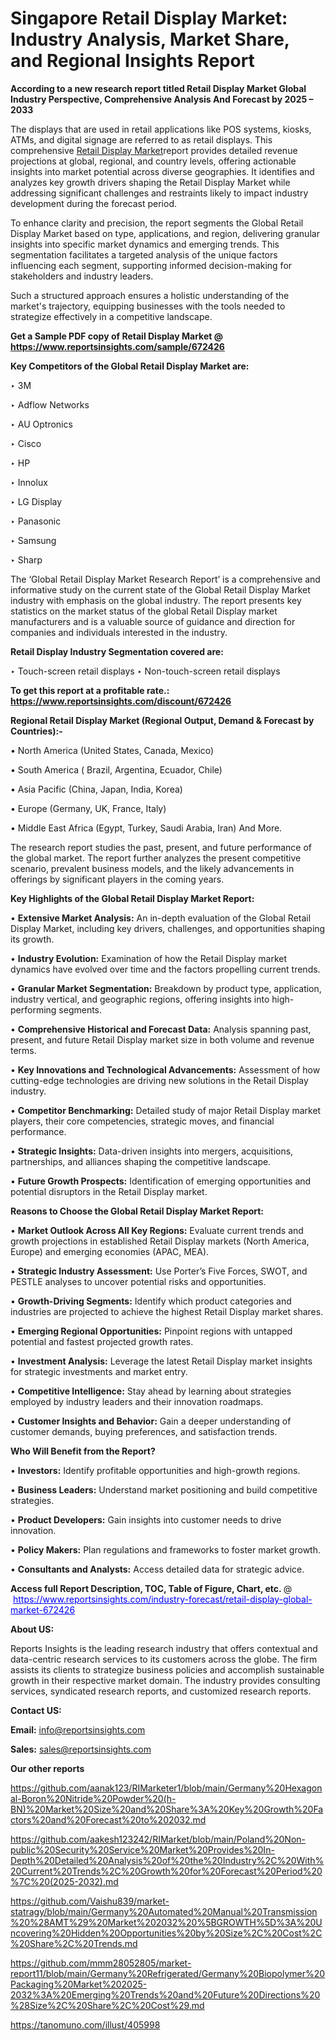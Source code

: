 # Singapore Retail Display Market: Industry Analysis, Market Share, and Regional Insights Report

<strong>According to a new research report titled Retail Display Market Global Industry Perspective, Comprehensive Analysis And Forecast by 2025 – 2033</strong>

The displays that are used in retail applications like POS systems, kiosks, ATMs, and digital signage are referred to as retail displays. This comprehensive <a href=https://www.reportsinsights.com/sample/672426>Retail Display Market</a>report provides detailed revenue projections at global, regional, and country levels, offering actionable insights into market potential across diverse geographies. It identifies and analyzes key growth drivers shaping the Retail Display Market while addressing significant challenges and restraints likely to impact industry development during the forecast period.

To enhance clarity and precision, the report segments the Global Retail Display Market based on type, applications, and region, delivering granular insights into specific market dynamics and emerging trends. This segmentation facilitates a targeted analysis of the unique factors influencing each segment, supporting informed decision-making for stakeholders and industry leaders.

Such a structured approach ensures a holistic understanding of the market's trajectory, equipping businesses with the tools needed to strategize effectively in a competitive landscape.

<strong>Get a Sample PDF copy of Retail Display Market </strong><strong>@<a href=https://www.reportsinsights.com/sample/672426 style=color:#0000ff;> https://www.reportsinsights.com/sample/672426</a></strong></font>

<strong>Key Competitors of the Global Retail Display Market are:</strong>

‣ 3M

‣ Adflow Networks

‣ AU Optronics

‣ Cisco

‣ HP

‣ Innolux

‣ LG Display

‣ Panasonic

‣ Samsung

‣ Sharp

The ‘Global Retail Display Market Research Report’ is a comprehensive and informative study on the current state of the Global Retail Display Market industry with emphasis on the global industry. The report presents key statistics on the market status of the global Retail Display market manufacturers and is a valuable source of guidance and direction for companies and individuals interested in the industry.

<strong>Retail Display Industry Segmentation covered are:</strong>

‣ Touch-screen retail displays
‣ Non-touch-screen retail displays

<strong>To get this report at a profitable rate.: <a href=https://www.reportsinsights.com/discount/672426 style=color:#0000ff;>https://www.reportsinsights.com/discount/672426</a></strong></font>

<strong>Regional Retail Display Market (Regional Output, Demand &amp; Forecast by Countries):-</strong>

• North America (United States, Canada, Mexico)

• South America ( Brazil, Argentina, Ecuador, Chile)

• Asia Pacific (China, Japan, India, Korea)

• Europe (Germany, UK, France, Italy)

• Middle East Africa (Egypt, Turkey, Saudi Arabia, Iran) And More.

The research report studies the past, present, and future performance of the global market. The report further analyzes the present competitive scenario, prevalent business models, and the likely advancements in offerings by significant players in the coming years.

<strong>Key Highlights of the Global Retail Display Market Report:</strong>

• <strong>Extensive Market Analysis:</strong> An in-depth evaluation of the Global Retail Display Market, including key drivers, challenges, and opportunities shaping its growth.

• <strong>Industry Evolution:</strong> Examination of how the Retail Display market dynamics have evolved over time and the factors propelling current trends.

• <strong>Granular Market Segmentation:</strong> Breakdown by product type, application, industry vertical, and geographic regions, offering insights into high-performing segments.

• <strong>Comprehensive Historical and Forecast Data:</strong> Analysis spanning past, present, and future Retail Display market size in both volume and revenue terms.

• <strong>Key Innovations and Technological Advancements:</strong> Assessment of how cutting-edge technologies are driving new solutions in the Retail Display industry.

• <strong>Competitor Benchmarking:</strong> Detailed study of major Retail Display market players, their core competencies, strategic moves, and financial performance.

• <strong>Strategic Insights:</strong> Data-driven insights into mergers, acquisitions, partnerships, and alliances shaping the competitive landscape.

• <strong>Future Growth Prospects:</strong> Identification of emerging opportunities and potential disruptors in the Retail Display market.

<strong>Reasons to Choose the Global Retail Display Market Report:</strong>

• <strong>Market Outlook Across All Key Regions:</strong> Evaluate current trends and growth projections in established Retail Display markets (North America, Europe) and emerging economies (APAC, MEA).

• <strong>Strategic Industry Assessment:</strong> Use Porter’s Five Forces, SWOT, and PESTLE analyses to uncover potential risks and opportunities.

• <strong>Growth-Driving Segments:</strong> Identify which product categories and industries are projected to achieve the highest Retail Display market shares.

• <strong>Emerging Regional Opportunities:</strong> Pinpoint regions with untapped potential and fastest projected growth rates.

• <strong>Investment Analysis:</strong> Leverage the latest Retail Display market insights for strategic investments and market entry.

• <strong>Competitive Intelligence:</strong> Stay ahead by learning about strategies employed by industry leaders and their innovation roadmaps.

• <strong>Customer Insights and Behavior:</strong> Gain a deeper understanding of customer demands, buying preferences, and satisfaction trends.

<strong>Who Will Benefit from the Report?</strong>

• <strong>Investors:</strong> Identify profitable opportunities and high-growth regions.

• <strong>Business Leaders:</strong> Understand market positioning and build competitive strategies.

• <strong>Product Developers:</strong> Gain insights into customer needs to drive innovation.

• <strong>Policy Makers:</strong> Plan regulations and frameworks to foster market growth.

• <strong>Consultants and Analysts:</strong> Access detailed data for strategic advice.
</ul>
<strong>Access full Report Description, TOC, Table of Figure, Chart, etc. </strong>@  <a href=https://www.reportsinsights.com/industry-forecast/retail-display-global-market-672426 style=color:#0000ff;>https://www.reportsinsights.com/industry-forecast/retail-display-global-market-672426</a></font>

<strong><strong>About US</strong>:</strong>

Reports Insights is the leading research industry that offers contextual and data-centric research services to its customers across the globe. The firm assists its clients to strategize business policies and accomplish sustainable growth in their respective market domain. The industry provides consulting services, syndicated research reports, and customized research reports.

<strong>Contact US:</strong>

<p class=""""><b>Email:</b> <a href=mailto:info@reportsinsights.com>info@reportsinsights.com</a></p>
<p class=""""><b>Sales:</b> <a href=mailto:sales@reportsinsights.com>sales@reportsinsights.com</a></p>

<strong>Our other reports</strong>

<a href=https://github.com/aanak123/RIMarketer1/blob/main/Germany%20Hexagonal-Boron%20Nitride%20Powder%20(h-BN)%20Market%20Size%20and%20Share%3A%20Key%20Growth%20Factors%20and%20Forecast%20to%202032.md>https://github.com/aanak123/RIMarketer1/blob/main/Germany%20Hexagonal-Boron%20Nitride%20Powder%20(h-BN)%20Market%20Size%20and%20Share%3A%20Key%20Growth%20Factors%20and%20Forecast%20to%202032.md</a>

<a href=https://github.com/aakesh123242/RIMarket/blob/main/Poland%20Non-public%20Security%20Service%20Market%20Provides%20In-Depth%20Detailed%20Analysis%20of%20the%20Industry%2C%20With%20Current%20Trends%2C%20Growth%20for%20Forecast%20Period%20%7C%20(2025-2032).md>https://github.com/aakesh123242/RIMarket/blob/main/Poland%20Non-public%20Security%20Service%20Market%20Provides%20In-Depth%20Detailed%20Analysis%20of%20the%20Industry%2C%20With%20Current%20Trends%2C%20Growth%20for%20Forecast%20Period%20%7C%20(2025-2032).md</a>

<a href=https://github.com/Vaishu839/market-statragy/blob/main/Germany%20Automated%20Manual%20Transmission%20%28AMT%29%20Market%202032%20%5BGROWTH%5D%3A%20Uncovering%20Hidden%20Opportunities%20by%20Size%2C%20Cost%2C%20Share%2C%20Trends.md>https://github.com/Vaishu839/market-statragy/blob/main/Germany%20Automated%20Manual%20Transmission%20%28AMT%29%20Market%202032%20%5BGROWTH%5D%3A%20Uncovering%20Hidden%20Opportunities%20by%20Size%2C%20Cost%2C%20Share%2C%20Trends.md</a>

<a href=https://github.com/mmm28052805/market-report11/blob/main/Germany%20Refrigerated/Germany%20Biopolymer%20Packaging%20Market%202025-2032%3A%20Emerging%20Trends%20and%20Future%20Directions%20%28Size%2C%20Share%2C%20Cost%29.md>https://github.com/mmm28052805/market-report11/blob/main/Germany%20Refrigerated/Germany%20Biopolymer%20Packaging%20Market%202025-2032%3A%20Emerging%20Trends%20and%20Future%20Directions%20%28Size%2C%20Share%2C%20Cost%29.md</a>

<a href=https://tanomuno.com/illust/405998>https://tanomuno.com/illust/405998</a>
